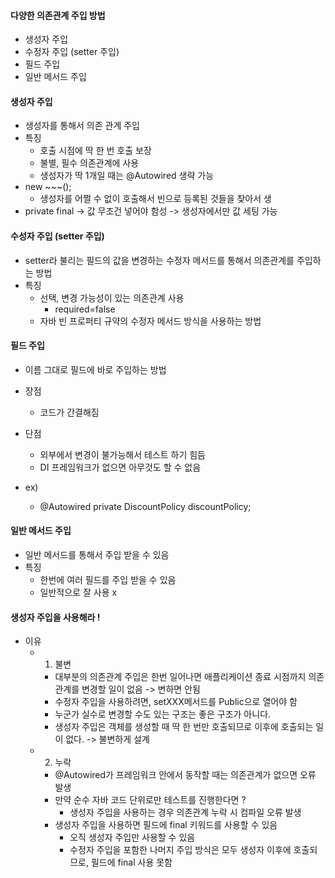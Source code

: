 #### 다양한 의존관계 주입 방법
- 생성자 주입
- 수정자 주입 (setter 주입)
- 필드 주입
- 일반 메서드 주입

#### 생성자 주입
- 생성자를 통해서 의존 관계 주입
- 특징
    - 호출 시점에 딱 한 번 호출 보장
    - 불별, 필수 의존관계에 사용
    - 생성자가 딱 1개일 때는 @Autowired 생략 가능 
- new ~~~(); 
    - 생성자를 어쩔 수 없이 호출해서 빈으로 등록된 것들을 찾아서 생
- private final -> 값 무조건 넣어야 함성 -> 생성자에서만 값 세팅 가능
 
#### 수성자 주입 (setter 주입)
- setter라 불리는 필드의 값을 변경하는 수정자 메서드를 통해서 의존관계를 주입하는 방법
- 특징
    - 선택, 변경 가능성이 있는 의존관계 사용
        - required=false
    - 자바 빈 프로퍼티 규약의 수정자 메서드 방식을 사용하는 방법 
    
#### 필드 주입
- 이름 그대로 필드에 바로 주입하는 방법
  
- 장점
    - 코드가 간결해짐
- 단점
    - 외부에서 변경이 불가능해서 테스트 하기 힘듬 
    - DI 프레임워크가 없으면 아무것도 할 수 없음
- ex)   
    - @Autowired private DiscountPolicy discountPolicy;
    
#### 일반 메서드 주입
- 일반 메서드를 통해서 주입 받을 수 있음
- 특징
    - 한번에 여러 필드를 주입 받을 수 있음
    - 일반적으로 잘 사용 x
    

#### 생성자 주입을 사용해라 !
- 이유
    - 1. 불변
        - 대부분의 의존관계 주입은 한번 일어나면 애플리케이션 종료 시점까지 의존관계를 변경할 일이 없음 -> 변하면 안됨
        - 수정자 주입을 사용하려면, setXXX메서드를 Public으로 열어야 함
        - 누군가 실수로 변경할 수도 있는 구조는 좋은 구조가 아니다.
        - 생성자 주입은 객체를 생성할 때 딱 한 번만 호출되므로 이후에 호출되는 일이 없다. -> 불변하게 설계
    - 2. 누락 
        - @Autowired가 프레임워크 안에서 동작할 때는 의존관계가 없으면 오류 발생 
        - 만약 순수 자바 코드 단위로만 테스트를 진행한다면 ?
            - 생성자 주입을 사용하는 경우 의존관계 누락 시 컴파일 오류 발생 
        - 생성자 주입을 사용하면 필드에 final 키워드를 사용할 수 있음
            - 오직 생성자 주입만 사용할 수 있음
            - 수정자 주입을 포함한 나머지 주입 방식은 모두 생성자 이후에 호출되므로, 필드에 final 사용 못함
    